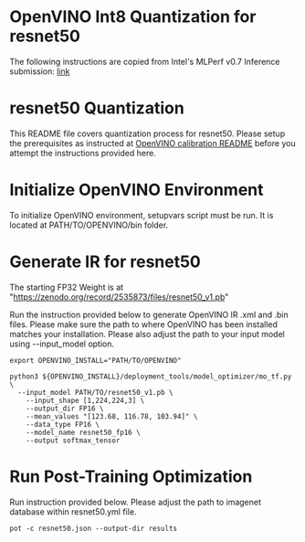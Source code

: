 #  OpenVINO Int8 Quantization for resnet50
The following instructions are copied from Intel's MLPerf v0.7 Inference 
submission: [link](https://github.com/mlcommons/inference_results_v0.7/tree/master/closed/Intel/calibration/OpenVINO/resnet50)

#  resnet50 Quantization

This README file covers quantization process for resnet50. Please setup the 
prerequisites as instructed at [OpenVINO calibration README](../README.md) before
you attempt the instructions provided here.

# Initialize OpenVINO Environment

To initialize OpenVINO environment, setupvars script must be run. It is located 
at PATH/TO/OPENVINO/bin folder.

# Generate IR for resnet50

The starting FP32 Weight is at "https://zenodo.org/record/2535873/files/resnet50_v1.pb"

Run the instruction provided below to generate OpenVINO IR .xml and .bin files. Please 
make sure the path to where OpenVINO has been installed matches your installation.
Please also adjust the path to your input model using --input_model option.

```
export OPENVINO_INSTALL="PATH/TO/OPENVINO"

python3 ${OPENVINO_INSTALL}/deployment_tools/model_optimizer/mo_tf.py \
  --input_model PATH/TO/resnet50_v1.pb \
	--input_shape [1,224,224,3] \
	--output_dir FP16 \
	--mean_values "[123.68, 116.78, 103.94]" \
	--data_type FP16 \
	--model_name resnet50_fp16 \
	--output softmax_tensor
```

# Run Post-Training Optimization

Run instruction provided below. Please adjust the path to imagenet database within
resnet50.yml file.

```
pot -c resnet50.json --output-dir results
```

